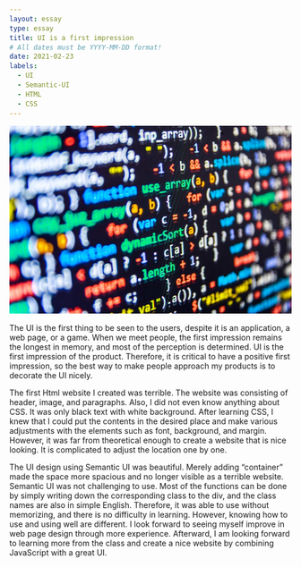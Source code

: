 ```yaml
---
layout: essay
type: essay
title: UI is a first impression
# All dates must be YYYY-MM-DD format!
date: 2021-02-23
labels:
  - UI
  - Semantic-UI
  - HTML
  - CSS
---
```


<img class="ui fluid image" src="../images/code_style.jpeg">

The UI is the first thing to be seen to the users, despite it is an application, a web page, or a game. When we meet people, the first impression remains the longest in memory, and most of the perception is determined. UI is the first impression of the product. Therefore, it is critical to have a positive first impression, so the best way to make people approach my products is to decorate the UI nicely.

The first Html website I created was terrible. The website was consisting of header, image, and paragraphs. Also, I did not even know anything about CSS. It was only black text with white background. After learning CSS, I knew that I could put the contents in the desired place and make various adjustments with the elements such as font, background, and margin. However, it was far from theoretical enough to create a website that is nice looking. It is complicated to adjust the location one by one.

The UI design using Semantic UI was beautiful. Merely adding “container” made the space more spacious and no longer visible as a terrible website. Semantic UI was not challenging to use. Most of the functions can be done by simply writing down the corresponding class to the div, and the class names are also in simple English. Therefore, it was able to use without memorizing, and there is no difficulty in learning. However, knowing how to use and using well are different. I look forward to seeing myself improve in web page design through more experience. Afterward, I am looking forward to learning more from the class and create a nice website by combining JavaScript with a great UI.
